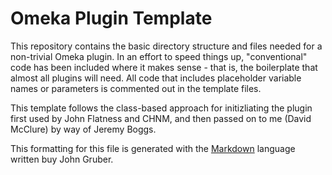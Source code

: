 # Omeka Plugin Template

This repository contains the basic directory structure and files needed
for a non-trivial Omeka plugin. In an effort to speed things up,
"conventional" code has been included where it makes sense - that is,
the boilerplate that almost all plugins will need. All code that
includes placeholder variable names or parameters is commented out in
the template files.

This template follows the class-based approach for initizliating the
plugin first used by John Flatness and CHNM, and then passed on to me
(David McClure) by way of Jeremy Boggs.

This formatting for this file is generated with the [Markdown] language
written buy John Gruber.

[Markdown]: http://daringfireball.net/projects/markdown/
